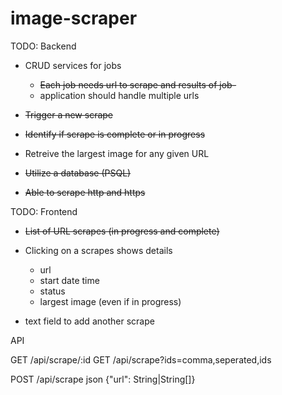 # image-scraper
TODO: Backend

* CRUD services for jobs
  * ~~Each job needs url to scrape and results of job-~~
  * application should handle multiple urls

* ~~Trigger a new scrape~~

* ~~Identify if scrape is complete or in progress~~

* Retreive the largest image for any given URL

* ~~Utilize a database (PSQL)~~

* ~~Able to scrape http and https~~

TODO: Frontend
* ~~List of URL scrapes (in progress and complete)~~

* Clicking on a scrapes shows details
  * url
  * start date time
  * status
  * largest image (even if in progress)

* text field to add another scrape

API

GET /api/scrape/:id
GET /api/scrape?ids=comma,seperated,ids

POST /api/scrape json {"url": String|String[]}